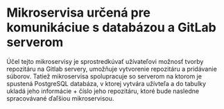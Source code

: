 # Mikroservisa určená pre komunikáciue s databázou a GitLab serverom

Účel tejto mikroservisy je sprostredkúvať užívateľovi možnosť tvorby repozitáru na Gitlab servery, umožňuje vytvorenie repozitáru a pridávanie súborov. Tatiež mikroservisa spolupracuje so serverom na ktorom je spustená PostgreSQL databáza, v ktorej vytvára užívteľa a do tabulky ukladá jeho informácie + číslo jeho repozitáru, ktoré bude nasledne spracovávané ďaľšiou mikroservisou. 
